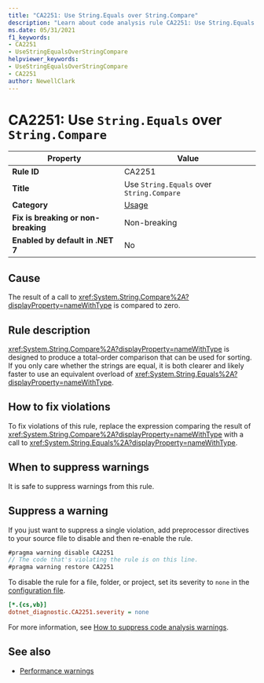 ```yaml
---
title: "CA2251: Use String.Equals over String.Compare"
description: "Learn about code analysis rule CA2251: Use String.Equals over String.Compare"
ms.date: 05/31/2021
f1_keywords:
- CA2251
- UseStringEqualsOverStringCompare
helpviewer_keywords:
- UseStringEqualsOverStringCompare
- CA2251
author: NewellClark
---
```

# CA2251: Use `String.Equals` over `String.Compare`

| Property                            | Value                                     |
|-------------------------------------|-------------------------------------------|
| **Rule ID**                         | CA2251                                    |
| **Title**                           | Use `String.Equals` over `String.Compare` |
| **Category**                        | [Usage](usage-warnings.md)                |
| **Fix is breaking or non-breaking** | Non-breaking                              |
| **Enabled by default in .NET 7**    | No                                        |

## Cause

The result of a call to <xref:System.String.Compare%2A?displayProperty=nameWithType> is compared to zero.

## Rule description

<xref:System.String.Compare%2A?displayProperty=nameWithType> is designed to produce a total-order comparison that can be used for sorting. If you only care whether the strings are equal, it is both clearer and likely faster to use an equivalent overload of <xref:System.String.Equals%2A?displayProperty=nameWithType>.

## How to fix violations

To fix violations of this rule, replace the expression comparing the result of <xref:System.String.Compare%2A?displayProperty=nameWithType> with a call to <xref:System.String.Equals%2A?displayProperty=nameWithType>.

## When to suppress warnings

It is safe to suppress warnings from this rule.

## Suppress a warning

If you just want to suppress a single violation, add preprocessor directives to your source file to disable and then re-enable the rule.

```csharp
#pragma warning disable CA2251
// The code that's violating the rule is on this line.
#pragma warning restore CA2251
```

To disable the rule for a file, folder, or project, set its severity to `none` in the [configuration file](../configuration-files.md).

```ini
[*.{cs,vb}]
dotnet_diagnostic.CA2251.severity = none
```

For more information, see [How to suppress code analysis warnings](../suppress-warnings.md).

## See also

- [Performance warnings](performance-warnings.md)
